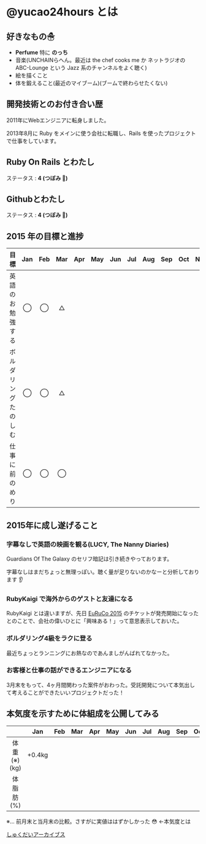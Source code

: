 # @yucao24hours とは
## 好きなもの☃
* **Perfume** 特に **のっち**
* 音楽(UNCHAINらへん。最近は the chef cooks me か ネットラジオの ABC-Lounge という Jazz 系のチャンネルをよく聴く)
* 絵を描くこと
* 体を鍛えること(最近のマイブーム)(ブームで終わらせたくない)

## 開発技術とのお付き合い歴
2011年にWebエンジニアに転身しました。

2013年8月に Ruby をメインに使う会社に転職し、Rails を使ったプロジェクトで仕事をしています。

## Ruby On Rails とわたし
ステータス : **4 (つぼみ :tulip:)**

## Githubとわたし
ステータス : **4 (つぼみ :tulip:)**

## 2015 年の目標と進捗
|            目標           | Jan | Feb | Mar | Apr | May | Jun | Jul | Aug | Sep | Oct | Nov | Dec |
|:-------------------------|:---:|:---:|:---:|:---:|:---:|:---:|:---:|:---:|:---:|:---:|:---:|:---:|
|英語のお勉強する| ◯ | ◯ | △ |
|ボルダリングたのしむ| ◯ | ◯ | △ |
|仕事に前のめり| ◯ | ◯ | ◯ |

## 2015年に成し遂げること
### 字幕なしで英語の映画を観る(LUCY, The Nanny Diaries)
Guardians Of The Galaxy のセリフ暗記は引き続きやっております。

字幕なしはまだちょっと無理っぽい。聴く量が足りないのかなーと分析しております :ear:

### RubyKaigi で海外からのゲストと友達になる
RubyKaigi とは違いますが、先日 [EuRuCo 2015](http://www.euruko2015.org/) のチケットが発売開始になったとのことで、会社の偉いひとに「興味ある！」って意思表示しておいた。

### ボルダリング4級をラクに登る
最近ちょっとランニングにお熱なのであんましがんばれてなかった。

### お客様と仕事の話ができるエンジニアになる
3月末をもって、4ヶ月間関わった案件がおわった。受託開発について本気出して考えることができたいいプロジェクトだった！

## 本気度を示すために体組成を公開してみる
|           | Jan | Feb | Mar | Apr | May | Jun | Jul | Aug | Sep | Oct | Nov | Dec |
|:---------:|:---:|:---:|:---:|:---:|:---:|:---:|:---:|:---:|:---:|:---:|:---:|:---:|
| 体重(※)(kg) |+0.4kg|
| 体脂肪(%)   ||

※… 前月末と当月末の比較。さすがに実値ははずかしかった :flushed: ←本気度とは

[しゅくだいアーカイブス](https://gist.github.com/yucao24hours/9353b1a818a1c94d71ff)
